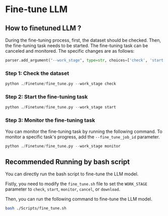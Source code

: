 # Fine-tune LLM

## How to finetuned LLM ?

During the fine-tuning process, first, the dataset should be checked. Then, the fine-tuning task needs to be started. The fine-tuning task can be canceled and monitored. The specific changes are as follows:

```python
parser.add_argument("--work_stage", type=str, choices=['check', 'start', 'monitor', 'cancel', 'download'], default='monitor')
```

### Step 1: Check the dataset

```python
python ./Finetune/fine_tune.py --work_stage check
```

### Step 2: Start the fine-tuning task

```python
python ./Finetune/fine_tune.py --work_stage start
```

### Step 3: Monitor the fine-tuning task

You can monitor the fine-tuning task by running the following command. To monitor a specific task's progress, add the `--fine_tune_job_id` parameter.

```python
python ./Finetune/fine_tune.py --work_stage monitor
```

## Recommended Running by bash script

You can directly run the bash script to fine-tune the LLM model.

Fistly, you need to modify the `fine_tune.sh` file to set the `WORK_STAGE` parameter to `check`, `start`, `monitor`, `cancel`, or `download`.

Then, you can run the following command to fine-tune the LLM model.

```bash
bash ./Scripts/fine_tune.sh
```
